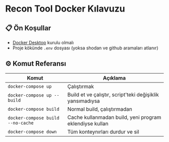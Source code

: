# Recon Tool Docker Kılavuzu

## 📋 Ön Koşullar
- [Docker Desktop](https://www.docker.com/products/docker-desktop) kurulu olmalı
- Proje kökünde `.env` dosyası (yoksa shodan ve github aramaları atlanır)

## ⚙️ Komut Referansı

| Komut                             | Açıklama                                                       |
|-----------------------------------|----------------------------------------------------------------|
| `docker-compose up`               | Çalıştırmak                                                    |
| `docker-compose up --build`       | Build et ve çalıştır, script'teki değişiklik yansımadıysa      |
| `docker-compose build`            | Normal build, çalıştırmadan                                    |
| `docker-compose build --no-cache` | Cache kullanmadan build, yeni program eklendiyse kullan        |
| `docker-compose down`             | Tüm konteynırları durdur ve sil                                |


